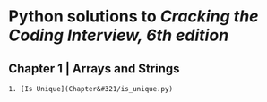 # Python solutions to *Cracking the Coding Interview, 6th edition*
## Chapter 1 | Arrays and Strings
    1. [Is Unique](Chapter&#321/is_unique.py)